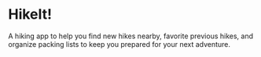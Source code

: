 <h1> HikeIt! </h1>

A hiking app to help you find new hikes nearby, favorite previous hikes, and organize packing lists to keep you prepared for your next adventure.
